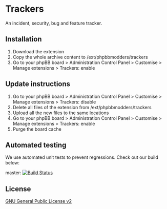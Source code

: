 # Trackers

An incident, security, bug and feature tracker.

## Installation

1. Download the extension
2. Copy the whole archive content to /ext/phpbbmodders/trackers
3. Go to your phpBB board > Administration Control Panel > Customise > Manage extensions > Trackers: enable

## Update instructions

1. Go to your phpBB board > Administration Control Panel > Customise > Manage extensions > Trackers: disable
2. Delete all files of the extension from /ext/phpbbmodders/trackers
3. Upload all the new files to the same locations
4. Go to your phpBB board > Administration Control Panel > Customise > Manage extensions > Trackers: enable
5. Purge the board cache

## Automated testing

We use automated unit tests to prevent regressions. Check out our build below:

master: [![Build Status](https://github.com/phpbbmodders/trackers/workflows/Tests/badge.svg)](https://github.com/phpbbmodders/trackers/actions)

## License

[GNU General Public License v2](license.txt)
